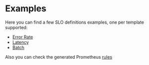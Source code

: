 # Examples

Here you can find a few SLO definitions examples, one per template supported:

- [Error Rate](./slos/error-rate.yaml)
- [Latency](./slos/latency.yaml)
- [Batch](./slos/batch.yaml)

Also you can check the generated Prometheus [rules](./generated-rules/output.yaml)
